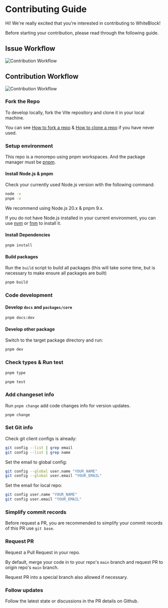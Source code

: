 # Contributing Guide

Hi! We're really excited that you're interested in contributing to WhiteBlock!

Before starting your contribution, please read through the following guide.

## Issue Workflow
![Contribution Workflow](https://github.com/Kythuen/white-block-next/tree/main/docs/src/public/repo/ISSUE_WORKFLOW.png)


## Contribution Workflow
![Contribution Workflow](https://github.com/Kythuen/white-block-next/tree/main/docs/src/public/repo/CONTRIBUTING_WORKFLOW.png)

### Fork the Repo
To develop locally, fork the Vite repository and clone it in your local machine.

You can see [How to fork a repo](https://help.github.com/articles/fork-a-repo/) & [How to clone a repo](https://help.github.com/articles/cloning-a-repository/) if you have never used.

### Setup environment
This repo is a monorepo using pnpm workspaces. And the package manager must be [pnpm](https://pnpm.io/).

#### Install Node.js & pnpm
Check your currently used Node.js version with the following command:
```bash
node -v
pnpm -v
```
We recommend using Node.js 20.x & pnpm 9.x. 

If you do not have Node.js installed in your current environment, you can use [nvm](https://github.com/nvm-sh/nvm) or [fnm](https://github.com/Schniz/fnm) to install it.

#### Install Dependencies
```sh
pnpm install
```

#### Build packages

Run the `build` script to build all packages (this will take some time, but is necessary to make ensure all packages are built)
```sh
pnpm build
```

### Code development

#### Develop `docs` and `packages/core`
```sh
pnpm docs:dev
```

#### Develop other package
Switch to the target package directory and run:
```sh
pnpm dev
```

### Check types & Run test
```sh
pnpm type
```
```sh
pnpm test
```

### Add changeset info
Run `pnpm change` add code changes info for version updates.
```sh
pnpm change
```

### Set Git info
Check git client configs is already:
```sh
git config --list | grep email
git config --list | grep name
```
Set the email to global config:

```sh
git config --global user.name "YOUR_NAME"
git config --global user.email "YOUR_EMAIL"
```

Set the email for local repo:

```sh
git config user.name "YOUR_NAME"
git config user.email "YOUR_EMAIL"
```

### Simplify commit records

Before request a PR, you are recommended to simplify your commit records of this PR use `git base`.

### Request PR
Request a Pull Request in your repo.

By default, merge your code in to your repo's `main` branch and request PR to origin repo's `main` branch.

Request PR into a special branch also allowed if necessary. 


### Follow updates
Follow the latest state or discussions in the PR details on Github.
